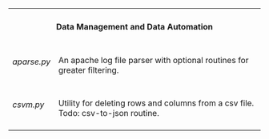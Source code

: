 <table>
  <tr>
    <th colspan=2><h4> Data Management and Data Automation </h4></th>
  </tr>
  <tr>
    <td><h6> aparse.py </h6></td> 
    <td>An apache log file parser with optional routines for greater filtering.</td>
  </tr>
  <tr>
    <td><h6>csvm.py</h6></td>
    <td>Utility for deleting rows and columns from a csv file. Todo: csv-to-json routine.</td> 
  </tr>
</p>
